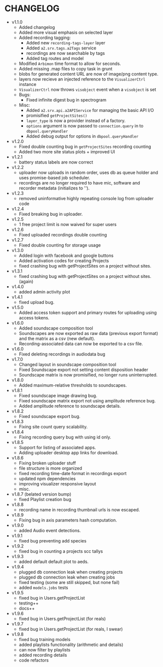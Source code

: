 # CHANGELOG

- v1.1.0
    - Added changelog
    - Added more visual emphasis on selected layer
    - Added recording tagging:
        - Added new `recording-tags-layer` layer
        - Added `a2.srv.tags.a2Tags` service
        - recordings are now searchable by tags
        - Added tag routes and model
    - Modified `Arbimon` time format to allow for seconds.
    - Added missing .map files to copy task in grunt
    - blobs for generated content URL are now of image/png content type.
    - layers now recieve an injected reference to the `VisualizerCtrl` instance
    - `VisualizerCtrl` now throws `visobject` event when a `visobject` is set
    - Bugs:
        - Fixed infinite digest bug in spectrogram
    - Misc:
        - Added `a2.srv.api.a2APIService` for managing the basic API I/O
        - promisified `getProjectSites()`
        - `layer_type` is now a provider instead of a factory.
        - `options` argument is now passed to `connection.query` in to `dbpool.queryHandler`
        - Added debug output for options in `dbpool.queryHandler`
- v1.2.0
    - Fixed double counting bug in `getProjectSites` recording counting
    - Added two more site status plots + improved UI
- v1.2.1
    - battery status labels are now correct
- v1.2.2
    - uploader now uploads in random order, uses db as queue holder and uses promise-based job scheduler.
    - recordings are no longer required to have mic, software and recorder metadata (initializes to '').
- v1.2.3
    - removed uninformative highly repeating console log from uploader code
- v1.2.4
    - Fixed breaking bug in uploader.
- v1.2.5
    - 1 free project limit is now waived for super users
- v1.2.6
    - Fixed uploaded recordings double counting
- v1.2.7
    - Fixed double counting for storage usage
- v1.3.0
    - Added login with facebook and google buttons
    - Added activation codes for creating Projects
    - fixed crashing bug with getProjectSites on a project without sites.
- v1.3.1
    - fixed crashing bug with getProjectSites on a project without sites. (again)
- v1.4.0
    - added admin activity plot
- v1.4.1
    - fixed upload bug.
- v1.5.0
    - Added access token support and primary routes for uploading using access tokens.
- v1.6.0
    - Added soundscape composition tool
    - Soundscapes are now exported as raw data (previous export format) and the matrix as a csv (new default).
    - Recording-associated data can now be exported to a csv file.
- v1.6.0
    - Fixed deleting recordings in audiodata bug
- v1.7.0
    - Changed layout in soundscape composition tool
    - Fixed Soundscape export not setting content disposition header
    - Soundscape matrix is now promisified, no longer runs uninterrupted.
- v1.8.0
    - Added maximum-relative thresholds to soundscapes.
- v1.8.1
    - Fixed soundscape image drawing bug.
    - Fixed soundscape matrix export not using amplitude reference bug.
    - Added amplitude reference to soundscape details.
- v1.8.2
    - Fixed soundscape export bug.
- v1.8.3
    - Fixing site count query scalability.
- v1.8.4
    - Fixing recording query bug with using id only.
- v1.8.5
    - Support for listing of associated apps.
    - Adding uploader desktop app links for download.
- v1.8.6
    - Fixing broken uploader stuff
    - file structure is more organized
    - fixed recording time-date format in recordings export
    - updated npm dependencies
    - improving visualizer responsive layout
    - misc.
- v1.8.7 (belated version bump)
    - fixed Playlist creation bug
- v1.8.8
    - recording name in recording thumbnail urls is now escaped.
- v1.8.9
    - Fixing bug in axis parameters hash computation.
- v1.9.0
    - added Audio event detections.
- v1.9.1
    - fixed bug preventing add species
- v1.9.2
    - fixed bug in counting a projects scc tallys
- v1.9.3
    - added default default plot to aeds.
- v1.9.4
    - plugged db connection leak when creating projects
    - plugged db connection leak when creating jobs
    - fixed testing (some are still skipped, but none fail)
    - added `models.jobs` tests
- v1.9.5
    - fixed bug in Users.getProjectList
    - testing++
    - docs++
- v1.9.6
    - fixed bug in Users.getProjectList (for reals)
- v1.9.7
    - fixed bug in Users.getProjectList (for reals, I swear)
- v1.9.8
    - fixed bug training models
    - added playlists functionality (arithmetic and details)
    - can now filter by playlists
    - added recording details
    - code refactors


